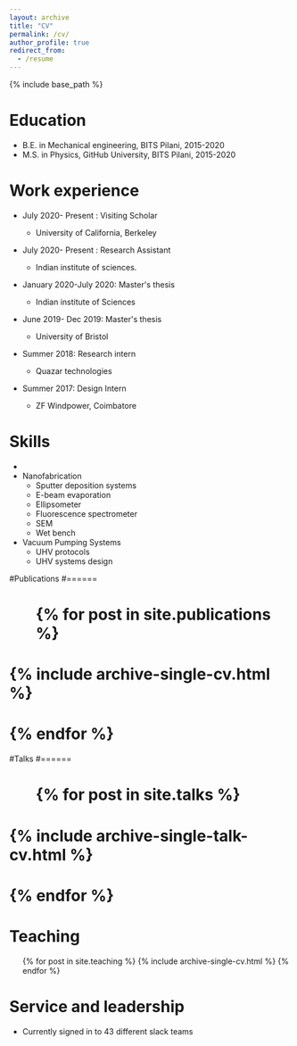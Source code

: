 ```yaml
---
layout: archive
title: "CV"
permalink: /cv/
author_profile: true
redirect_from:
  - /resume
---
```


{% include base_path %}

Education
======
* B.E. in Mechanical engineering, BITS Pilani, 2015-2020
* M.S. in Physics, GitHub University, BITS Pilani, 2015-2020

Work experience
======
* July 2020- Present : Visiting Scholar 
  * University of California, Berkeley
  
* July 2020- Present : Research Assistant 
  * Indian institute of sciences.
  
* January 2020-July 2020: Master's thesis
  * Indian institute of Sciences
  
* June 2019- Dec 2019: Master's thesis
  * University of Bristol 

* Summer 2018: Research intern
  * Quazar technologies
  
* Summer 2017: Design Intern  
  * ZF Windpower, Coimbatore


  
Skills
======
* 
* Nanofabrication
  * Sputter deposition systems
  * E-beam evaporation
  * Ellipsometer
  * Fluorescence spectrometer
  * SEM
  * Wet bench
* Vacuum Pumping Systems
  * UHV protocols
  * UHV systems design

#Publications
#======
#  <ul>{% for post in site.publications %}
#    {% include archive-single-cv.html %}
#  {% endfor %}</ul>
  
#Talks
#======
#  <ul>{% for post in site.talks %}
#    {% include archive-single-talk-cv.html %}
#  {% endfor %}</ul>
  
Teaching
======
  <ul>{% for post in site.teaching %}
    {% include archive-single-cv.html %}
  {% endfor %}</ul>
  
Service and leadership
======
* Currently signed in to 43 different slack teams
